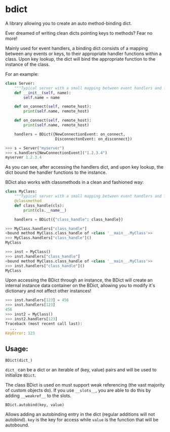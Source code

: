 # bdict
A library allowing you to create an auto method-binding dict.

Ever dreamed of writing clean dicts pointing keys to methods? Fear no more!

Mainly used for event handlers, a binding dict consists of a mapping between
any events or keys, to their appropriate handler functions within a class.
Upon key lookup, the dict will bind the appropriate function to the instance
of the class.

For an example:

```Python
class Server:
    """Typical server with a small mapping between event handlers and functions"""
    def __init__(self, name):
        self.name = name

    def on_connect(self, remote_host):
        print(self.name, remote_host)

    def on_connect(self, remote_host):
        print(self.name, remote_host)

    handlers = BDict({NewConnectionEvent: on_connect,
                      DisconnectonEvent: on_disconnect})

>>> s = Server("myserver")
>>> s.handlers[NewConnectionEvent]("1.2.3.4")
myserver 1.2.3.4
```
As you can see, after accessing the handlers dict, and upon key lookup,
the dict bound the handler functions to the instance.

BDict also works with classmethods in a clean and fashioned way:

```Python
class MyClass:
    """Typical server with a small mapping between event handlers and functions"""            
    @classmethod
    def class_handle(cls):
        print(cls.__name__)

    handlers = BDict({"class_handle": class_handle})

>>> MyClass.handlers["class_handle"]
<bound method MyClass.class_handle of <class '__main__.MyClass'>>
>>> MyClass.handlers["class_handle"]()
MyClass

>>> inst = MyClass()
>>> inst.handlers["class_handle"]
<bound method MyClass.class_handle of <class '__main__.MyClass'>>
>>> inst.handlers["class_handle"]()
MyClass
```
Upon accessing the BDict through an instance, the BDict will create an internal instance data container on the BDict, 
allowing you to modify it's dictionary and not affect other instances!
```Python
>>> inst.handlers[123] = 456
>>> inst.handlers[123]
456
>>> inst2 = MyClass()
>>> inst2.handlers[123]
Traceback (most recent call last):
  ...
KeyError: 123
```

## Usage:

`BDict(dict_)`

`dict_` can be a dict or an iterable of (key, value) pairs and will be used to initialize `BDict`.
    
The class BDict is used on must support weak referencing (the vast majority of custom objects do). If you use `__slots__`, you are able to do this by adding `__weakref__` to the slots.

`BDict.autobind(key, value)`

Allows adding an autobinding entry in the dict (regular additions will not autobind). `key` is the key for access while `value` is the function that will be autobound.